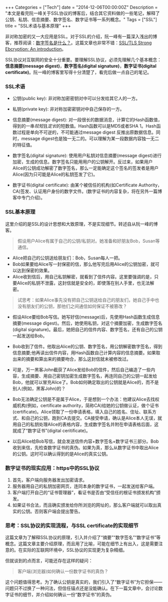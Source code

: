 +++
Categories = ["Tech"]
date =  "2014-12-06T00:00:00Z"
Description =  "本文是看完阮一峰关于SSL协议的博客后，结合其它资料做的一些笔记，解释了公钥、私钥、信息摘要、数字签名、数字证书等一系列概念。"
Tags = ["SSL"]
title = "SSL术语与基本原理"
+++

非对称加密的又一大应用是SSL。对于SSL的介绍，阮一峰有一篇深入浅出的博客，推荐阅读：[数字签名是什么？](http://www.ruanyifeng.com/blog/2011/08/what_is_a_digital_signature.html)。这篇文章也非常不错：[SSL/TLS Strong Ebcryption: An introduction](http://httpd.apache.org/docs/current/ssl/ssl_intro.html)。  

SSL协议对互联网的安全十分重要。要理解SSL协议，必须先理解几个基本概念：**信息摘要(message digest)**，**数字签名(digital signature)**，**数字证书(digital certificate)**。阮一峰的博客里写得十分清楚了，看完后做一点自己的笔记。  

### SSL术语
- 公钥(public key): 非对称加密密钥对中可以分发给其它人的一方。  

- 私钥(private key): 非对称加密密钥对中自己保存的一方。  

- 信息摘要(message digest): 对一段很长的数据消息，计算它的Hash函数值，得到的一串*较短*且*定长*的短数值。Hash函数可以是MD5或者SHA 1。Hash函数过程是单向不可逆的，不可能通过message digest 反推出原数据信息。同时，message digest也是独一无二的。可以理解为某一段数据内容独一无二的特征值。  

- 数字签名(digital signature): 使用用户私钥对信息摘要(message digest)进行加密，生成的信息。数字签名只能用用户的公钥解开。反过来，如果用户Alice的公钥成功解密了数字签名，那么一定能确定这个签名的签发者是用户Alice(因为只可能是Alice的私钥签发了它)。   

- 数字证书(digital certificate): 由某个被信任的机构(如Certificate Authority，CA)签发、认证用户身份的数字文件。(数字证书的内容复杂，将在另外一篇博客中专门介绍)。  

### SSL基本原理
这里介绍的是SSL的设计思想和大致原理，不是实现细节。转述自从阮一峰的博客。  

> 假设用户Alice有属于自己的公钥/私钥对。她准备和好朋友Bob，Susan等通信。  

- Alice把自己的公钥送给朋友们：Bob，Susan每人一把。  
- Bob如果要给Alice写一封保密的信，那么他写完后用Alice的公钥加密，就可以达到保密的效果。  
- Alice收到信后，用自己私钥解密，就看到了信件内容。这里要强调的是，只要Alice的私钥不泄露，这封信就是安全的，即使落在别人手里，也无法解密。  

> 试思考：如果Alice事先没有把自己公钥送给自己的朋友们，她自己手中也没有朋友们的公钥，那他们之间通信如何保证不被篡改？  

- 假设Alice要给Bob写信。她写好信(message)后，先使用Hash函数生成信息摘要(message digest)。然后，她使用私钥，对这个摘要加密，生成数字签名(digital signature)。最后，她把自己的信件内容、数字签名，还有自己的公钥一起发送给Bob。  

- Bob收到了信件。他取出Alice的公钥、数字签名，用公钥解密数字签名，得到信息摘要;他再读出信件内容，用Hash函数自己计算内容的信息摘要。如果取出来的摘要和算出来的摘要吻合，那么这封信就未被修改过。  

- 可是，万一黑客John截获了Alice发给Bob的信件，然后自己编造了一些内容，生成摘要、用自己密钥加密生成数字签名，再连同自己的公钥一起发给Bob，他就可以冒充Alice了。Bob如何确定取出的公钥就是Alice的，而不是别人(例如，黑客John)的？  

- Bob无法确定公钥是不是属于Alice，于是想到一个办法：他建议Alice去找权威机构(例如，certificate authority，简称CA)给她的公钥做认证，做个证书(certificate)。Alice领取了一份申请表格，填入自己的姓名、住址、联系方式、和自己的公钥，跑到CA去提交。CA接受申请，确认是Alice本人无误，就用自己的私钥处理Alice的表格内容，生成数字签名并附在申请表格后面，这就成了“数字证书”(digital ceritificate)。  

- 以后Alice给Bob写信，就会发送信件内容+数字签名+数字证书三部分。Bob收到来信，先检查数字证书的真伪。如果为真，那么从数字证书中取出Alice的公钥。这时可以确认得到的是Alice的真实公钥。  

### 数字证书的现实应用：https中的SSL协议
1. 首先，客户端向服务器发出加密请求。  
2. 服务器用自己的私钥加密网页，连同本身的数字证书，一起发送给客户端。  
3. 客户端打开自己的“证书管理器”，看证书是否由“受信任的根证书颁发机构”颁发。  
4. 如果证书合法，而且确实颁发给你所浏览的网址的，那么客户端就可以取出真实的公钥。否则客户端会提出警告。  

### 思考：SSL协议的实现流程，与SSL certificate的实现细节
这篇文章为了解释SSL协议的原理，引入并介绍了“摘要”“数字签名”“数字证书”等概念。这篇文章主要介绍原理，而且用了比喻，可能在细节上有出入，这是需要注意的。在实际的互联网环境中，SSL协议的实现更为复杂精细。  

但就谈到的点而言，可能还存在这样的疑问：  
> 客户端(浏览器)如何确认一份数字证书的真伪？  

这个问题值得思考。为了确认公钥是真实的，我们引入了“数字证书”为它担保——问题只不过换了一种问法，但信任锚点还是没能确认。在下一篇文章中，会讨论数字证书的细节，并介绍如何确认一份“数字证书”的真伪。
